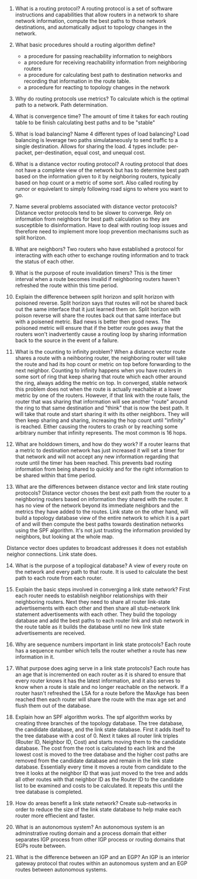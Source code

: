 1. What is a routing protocol?
A routing protocol is a set of software instructions and capabilities that allow routers in a network to share network information, compute the best paths to those network destinations, and automatically adjust to topology changes in the network. 

2. What basic procedures should a routing algorithm define?
    - a procedure for passing reachability information to neighbors
    - a procedure for receiving reachability information from neighboring routers
    - a procedure for calculating best path to destination networks and recording that information in the route table.
    - a procedure for reacting to topology changes in the network

3. Why do routing protocols use metrics?
To calculate which is the optimal path to a network. Path determination. 

4. What is convergence time?
The amount of time it takes for each routing table to be finish calculating best paths and to be "stable"

5. What is load balancing? Name 4 different types of load balancing?
Load balancing is leverage two paths simulataneously to send traffic to a single destination. Allows for sharing the load. 4 types include: per-packet, per-destination, equal cost, and unequal cost.

6. What is a distance vector routing protocol?
A routing protocol that does not have a complete view of the network but has to determine best path based on the information given to it by neighboring routers, typically based on hop count or a metric of some sort. Also called routing by rumor or equivelant to simply following road signs to where you want to go. 

7. Name several problems associated with distance vector protocols?
Distance vector protocols tend to be slower to converge. Rely on information from neighbors for best path calculation so they are susceptible to disinformation. Have to deal with routing loop issues and therefore need to implement more loop prevention mechanisms such as split horizon.

8. What are neighbors?
Two routers who have established a protocol for interacting with each other to exchange routing information and to track the status of each other.

9. What is the purpose of route invalidation timers?
This is the timer interval when a route becomes invalid if neighboring routers haven't refreshed the route within this time period. 

10. Explain the difference between split horizon and split horizon with poisoned reverse.
Split horizon says that routes will not be shared back out the same interface that it just learned them on. Split horizon with poison reverse will share the routes back out that same interface but with a poisened metric. Bad news is better then good news. The poisoned metric will ensure that if the better route goes away that the routers won't inadvertently cause a routing loop by sharing information back to the source in the event of a failure. 

11. What is the counting to infinity problem?
When a distance vector route shares a route with a neihboring router, the neighboring router will take the route and had its hop count or metric on top before forwarding to the next neighbor. Counting to infinity happens when you have routers in some sort of ring that keep sharing that route which each other around the ring, always adding the metric on top. In converged, stable network this problem does not when the route is actually reachable at a lower metric by one of the routers. However, if that link with the route fails, the router that was sharing that information will see another "route" around the ring to that same destination and "think" that is now the best path. It will take that route and start sharing it with its other neighbors. They will then keep sharing and sharing, increasing the hop count until "infinity" is reached. Either causing the routers to crash or by reaching some arbitrary number that infinity represents. The most common is 16 hops.

12. What are holddown timers, and how do they work?
If a router learns that a metric to destination network has just increased it will set a timer for that network and will not accept any new information regarding that route until the timer has been reached. This prevents bad routing information from being shared to quickly and for the right information to be shared within that time period. 

13. What are the differences between distance vector and link state routing protocols?
Distance vector choses the best exit path from the router to a neighboring routers based on information they shared with the router. It has no view of the network beyond its immediate neighbors and the metrics they have added to the routes. Link state on the other hand, will build a topology database view of the entire network to which it is a part of and will then compute the best paths towards destination networks using the SPF algorithm. It's not just trusting the information provided by neighbors, but looking at the whole map. 

Distance vector does updates to broadcast addresses it does not establish neighor connections. Link state does. 

14. What is the purpose of a topilogical database?
A view of every route on the network and every path to that route. It is used to calculate the best path to each route from each router. 

15. Explain the basic steps involved in converging a link state network?
First each router needs to establish neighbor relationships with their neighboring routers. Next they need to share all router link-state advertisements with each other and then share all stub-network link statement advertisements with each other. They build the topology database and add the best paths to each router link and stub network in the route table as it builds the database until no new link state advertisements are received.

16. Why are sequence numbers important in link state protocols?
Each route has a sequence number which tells the router whether a route has new information in it. 

17. What purpose does aging serve in a link state protocols?
Each route has an age that is incremented on each router as it is shared to ensure that every router knows it has the latest information, and it also serves to know when a route is stale and no longer reachable on the network. If a router hasn't refreshed the LSA for a route before the MaxAge has been reached then each router will share the route with the max age set and flush them out of the database. 

18. Explain how an SPF algorithm works.
The spf algorithm works by creating three branches of the topology database. The tree database, the candidate database, and the link state database. First it adds itself to the tree database with a cost of 0. Next it takes all router link triples (Router ID, Neighbor ID, Cost) and starts moving them to the candidate database. The cost from the root is calculated to each link and the lowest cost is moved to the tree database and the higher cost paths are removed from the candidate database and remain in the link state database. Essentially every time it moves a route from candidate to the tree it looks at the neighbor ID that was just moved to the tree and adds all other routes with that neighbor ID as the Router ID to the candidate list to be examined and costs to be calculated. It repeats this until the tree database is completed. 

19. How do areas benefit a link state network?
Create sub-networks in order to reduce the size of the link state database to help make each router more effiecient and faster. 

20. What is an autonomous system?
An autonomous system is an adminstrative routing domain and a process domain that either separates IGP process from other IGP process or routing domains that EGPs route between.

21. What is the difference between an IGP and an EGP?
An IGP is an interior gateway protocol that routes within an autonomous system and an EGP routes between autonomous systems. 